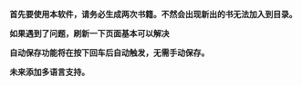 **首先要使用本软件，请务必生成两次书籍。不然会出现新出的书无法加入到目录。**

**如果遇到了问题，刷新一下页面基本可以解决**

**自动保存功能将在按下回车后自动触发，无需手动保存。**

**未来添加多语言支持。**
